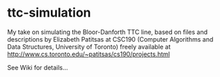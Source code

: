 # ttc-simulation
My take on simulating the Bloor-Danforth TTC line, based on files and descriptions by Elizabeth Patitsas at CSC190 (Computer Algorithms and Data Structures, University of Toronto) freely available at http://www.cs.toronto.edu/~patitsas/cs190/projects.html

See Wiki for details...
